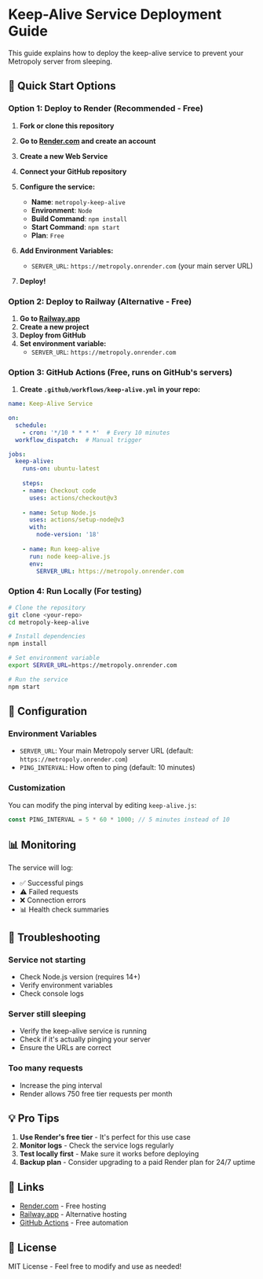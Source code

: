 # Keep-Alive Service Deployment Guide

This guide explains how to deploy the keep-alive service to prevent your Metropoly server from sleeping.

## 🚀 Quick Start Options

### Option 1: Deploy to Render (Recommended - Free)

1. **Fork or clone this repository**
2. **Go to [Render.com](https://render.com) and create an account**
3. **Create a new Web Service**
4. **Connect your GitHub repository**
5. **Configure the service:**
   - **Name**: `metropoly-keep-alive`
   - **Environment**: `Node`
   - **Build Command**: `npm install`
   - **Start Command**: `npm start`
   - **Plan**: `Free`

6. **Add Environment Variables:**
   - `SERVER_URL`: `https://metropoly.onrender.com` (your main server URL)

7. **Deploy!**

### Option 2: Deploy to Railway (Alternative - Free)

1. **Go to [Railway.app](https://railway.app)**
2. **Create a new project**
3. **Deploy from GitHub**
4. **Set environment variable:**
   - `SERVER_URL`: `https://metropoly.onrender.com`

### Option 3: GitHub Actions (Free, runs on GitHub's servers)

1. **Create `.github/workflows/keep-alive.yml` in your repo:**

```yaml
name: Keep-Alive Service

on:
  schedule:
    - cron: '*/10 * * * *'  # Every 10 minutes
  workflow_dispatch:  # Manual trigger

jobs:
  keep-alive:
    runs-on: ubuntu-latest
    
    steps:
    - name: Checkout code
      uses: actions/checkout@v3
      
    - name: Setup Node.js
      uses: actions/setup-node@v3
      with:
        node-version: '18'
        
    - name: Run keep-alive
      run: node keep-alive.js
      env:
        SERVER_URL: https://metropoly.onrender.com
```

### Option 4: Run Locally (For testing)

```bash
# Clone the repository
git clone <your-repo>
cd metropoly-keep-alive

# Install dependencies
npm install

# Set environment variable
export SERVER_URL=https://metropoly.onrender.com

# Run the service
npm start
```

## 🔧 Configuration

### Environment Variables

- `SERVER_URL`: Your main Metropoly server URL (default: `https://metropoly.onrender.com`)
- `PING_INTERVAL`: How often to ping (default: 10 minutes)

### Customization

You can modify the ping interval by editing `keep-alive.js`:

```javascript
const PING_INTERVAL = 5 * 60 * 1000; // 5 minutes instead of 10
```

## 📊 Monitoring

The service will log:
- ✅ Successful pings
- ⚠️ Failed requests
- ❌ Connection errors
- 📊 Health check summaries

## 🚨 Troubleshooting

### Service not starting
- Check Node.js version (requires 14+)
- Verify environment variables
- Check console logs

### Server still sleeping
- Verify the keep-alive service is running
- Check if it's actually pinging your server
- Ensure the URLs are correct

### Too many requests
- Increase the ping interval
- Render allows 750 free tier requests per month

## 💡 Pro Tips

1. **Use Render's free tier** - It's perfect for this use case
2. **Monitor logs** - Check the service logs regularly
3. **Test locally first** - Make sure it works before deploying
4. **Backup plan** - Consider upgrading to a paid Render plan for 24/7 uptime

## 🔗 Links

- [Render.com](https://render.com) - Free hosting
- [Railway.app](https://railway.app) - Alternative hosting
- [GitHub Actions](https://github.com/features/actions) - Free automation

## 📝 License

MIT License - Feel free to modify and use as needed!
